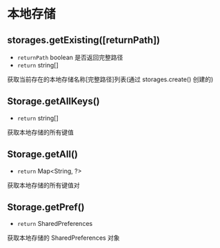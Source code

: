 # 本地存储

## storages.getExisting([returnPath])

-   `returnPath` boolean 是否返回完整路径
-   `return` string[]

获取当前存在的本地存储名称[完整路径]列表(通过 storages.create() 创建的)

## Storage.getAllKeys()

-   `return` string[]

获取本地存储的所有键值

## Storage.getAll()

-   `return` Map<String, ?>

获取本地存储的所有键值对

## Storage.getPref()

-   `return` SharedPreferences

获取本地存储的 SharedPreferences 对象
